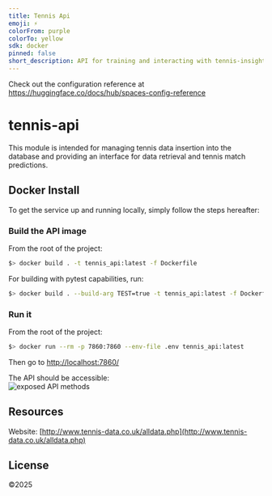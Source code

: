 ```yaml
---
title: Tennis Api
emoji: ⚡
colorFrom: purple
colorTo: yellow
sdk: docker
pinned: false
short_description: API for training and interacting with tennis-insights models
---
```


Check out the configuration reference at https://huggingface.co/docs/hub/spaces-config-reference

# tennis-api

This module is intended for managing tennis data insertion into the database and providing an interface for data retrieval and tennis match predictions.

## Docker Install  

To get the service up and running locally, simply follow the steps hereafter:

### Build the API image

From the root of the project:
```bash
$> docker build . -t tennis_api:latest -f Dockerfile
```

For building with pytest capabilities, run:
```bash
$> docker build . --build-arg TEST=true -t tennis_api:latest -f Dockerfile
```

### Run it

From the root of the project:  
```bash
$> docker run --rm -p 7860:7860 --env-file .env tennis_api:latest
```  

Then go to [http://localhost:7860/](http://localhost:7860/)

The API should be accessible:  
![exposed API methods](api.png)  

## Resources  

Website: [http://www.tennis-data.co.uk/alldata.php](http://www.tennis-data.co.uk/alldata.php)  

## License  

©2025